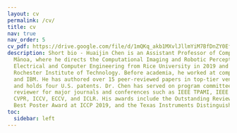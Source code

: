 ```yaml
---
layout: cv
permalink: /cv/
title: cv
nav: true
nav_order: 5
cv_pdf: https://drive.google.com/file/d/1mQKq_akb1MXvlJllmYiM7BfDnZY0Efe8/view
description: Short bio - Huaijin Chen is an Assistant Professor of Computer Science at the University of Hawaiʻi at 
  Mānoa, where he directs the Computational Imaging and Robotic Perception (CIRP) Lab. He earned his Ph.D. in 
  Electrical and Computer Engineering from Rice University in 2019 and a B.S. in Imaging Science from the 
  Rochester Institute of Technology. Before academia, he worked at companies like Vayu Robotics, NVIDIA, 
  and IBM. He has authored over 15 peer-reviewed papers in top-tier venues such as CVPR, ICCP, and Optics Express, 
  and holds four U.S. patents. Dr. Chen has served on program committees for ICCP and IJCAI, and is an active 
  reviewer for major journals and conferences such as IEEE TPAMI, IEEE TIP, Optics Express, Optics Letters, 
  CVPR, ICCV, ECCV, and ICLR. His awards include the Outstanding Reviewer Award at ICCV 2021, the 
  Best Poster Award at ICCP 2019, and the Texas Instruments Distinguished Graduate Student Fellowship.
toc:
  sidebar: left
---
```

